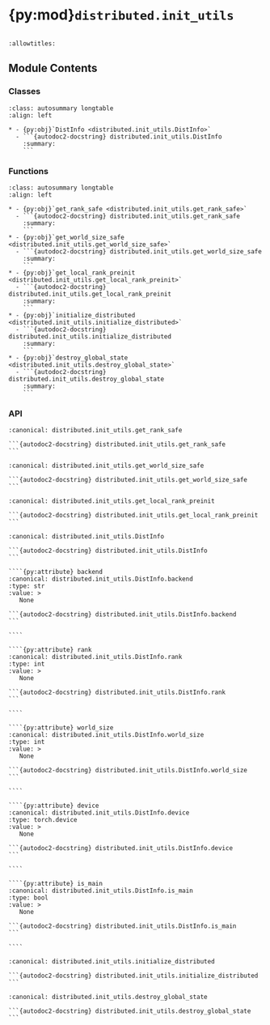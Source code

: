# {py:mod}`distributed.init_utils`

```{py:module} distributed.init_utils
```

```{autodoc2-docstring} distributed.init_utils
:allowtitles:
```

## Module Contents

### Classes

````{list-table}
:class: autosummary longtable
:align: left

* - {py:obj}`DistInfo <distributed.init_utils.DistInfo>`
  - ```{autodoc2-docstring} distributed.init_utils.DistInfo
    :summary:
    ```
````

### Functions

````{list-table}
:class: autosummary longtable
:align: left

* - {py:obj}`get_rank_safe <distributed.init_utils.get_rank_safe>`
  - ```{autodoc2-docstring} distributed.init_utils.get_rank_safe
    :summary:
    ```
* - {py:obj}`get_world_size_safe <distributed.init_utils.get_world_size_safe>`
  - ```{autodoc2-docstring} distributed.init_utils.get_world_size_safe
    :summary:
    ```
* - {py:obj}`get_local_rank_preinit <distributed.init_utils.get_local_rank_preinit>`
  - ```{autodoc2-docstring} distributed.init_utils.get_local_rank_preinit
    :summary:
    ```
* - {py:obj}`initialize_distributed <distributed.init_utils.initialize_distributed>`
  - ```{autodoc2-docstring} distributed.init_utils.initialize_distributed
    :summary:
    ```
* - {py:obj}`destroy_global_state <distributed.init_utils.destroy_global_state>`
  - ```{autodoc2-docstring} distributed.init_utils.destroy_global_state
    :summary:
    ```
````

### API

````{py:function} get_rank_safe() -> int
:canonical: distributed.init_utils.get_rank_safe

```{autodoc2-docstring} distributed.init_utils.get_rank_safe
```
````

````{py:function} get_world_size_safe() -> int
:canonical: distributed.init_utils.get_world_size_safe

```{autodoc2-docstring} distributed.init_utils.get_world_size_safe
```
````

````{py:function} get_local_rank_preinit() -> int
:canonical: distributed.init_utils.get_local_rank_preinit

```{autodoc2-docstring} distributed.init_utils.get_local_rank_preinit
```
````

`````{py:class} DistInfo
:canonical: distributed.init_utils.DistInfo

```{autodoc2-docstring} distributed.init_utils.DistInfo
```

````{py:attribute} backend
:canonical: distributed.init_utils.DistInfo.backend
:type: str
:value: >
   None

```{autodoc2-docstring} distributed.init_utils.DistInfo.backend
```

````

````{py:attribute} rank
:canonical: distributed.init_utils.DistInfo.rank
:type: int
:value: >
   None

```{autodoc2-docstring} distributed.init_utils.DistInfo.rank
```

````

````{py:attribute} world_size
:canonical: distributed.init_utils.DistInfo.world_size
:type: int
:value: >
   None

```{autodoc2-docstring} distributed.init_utils.DistInfo.world_size
```

````

````{py:attribute} device
:canonical: distributed.init_utils.DistInfo.device
:type: torch.device
:value: >
   None

```{autodoc2-docstring} distributed.init_utils.DistInfo.device
```

````

````{py:attribute} is_main
:canonical: distributed.init_utils.DistInfo.is_main
:type: bool
:value: >
   None

```{autodoc2-docstring} distributed.init_utils.DistInfo.is_main
```

````

`````

````{py:function} initialize_distributed(backend, timeout_minutes=1)
:canonical: distributed.init_utils.initialize_distributed

```{autodoc2-docstring} distributed.init_utils.initialize_distributed
```
````

````{py:function} destroy_global_state()
:canonical: distributed.init_utils.destroy_global_state

```{autodoc2-docstring} distributed.init_utils.destroy_global_state
```
````
